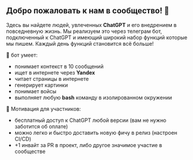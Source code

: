 ## Добро пожаловать к нам в сообщество! 👋

Здесь вы найдете людей, увлеченных **ChatGPT** и его внедрением в повседневную жизнь.
Мы реализуем это через телеграм бот, подключенный к ChatGPT и имеющий широкий набор функций которые мы пишем.
Каждый день функций становится всё больше!

🧙 бот умеет:
* понимает контекст в 10 сообщений
* ищет в интернете через **Yandex**
* читает страницы в интернете
* генерирует картинки
* понимает войсы
* выполняет любую **bash** команду в изолированном окружении

🌈 Мотивация для участников:
* бесплатный доступ к ChatGPT любой версии (вам не нужно заботится об оплате)
* можно легко и быстро доставить новую фичу в релиз (настроен CI/CD)
* +1 инвайт за PR в проект, либо другое значимое участие в сообществе

<!--

**Here are some ideas to get you started:**

🙋‍♀️ A short introduction - what is your organization all about?
🌈 Contribution guidelines - how can the community get involved?
👩‍💻 Useful resources - where can the community find your docs? Is there anything else the community should know?
🍿 Fun facts - what does your team eat for breakfast?
🧙 Remember, you can do mighty things with the power of [Markdown](https://docs.github.com/github/writing-on-github/getting-started-with-writing-and-formatting-on-github/basic-writing-and-formatting-syntax)
-->
